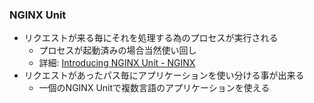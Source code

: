 ### NGINX Unit

* リクエストが来る毎にそれを処理する為のプロセスが実行される
  * プロセスが起動済みの場合当然使い回し
  * 詳細: [Introducing NGINX Unit \- NGINX](https://www.nginx.com/blog/introducing-nginx-unit/)
* リクエストがあったパス毎にアプリケーションを使い分ける事が出来る
  * 一個のNGINX Unitで複数言語のアプリケーションを使える
